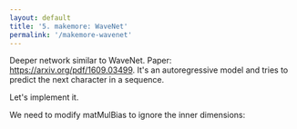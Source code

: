 ```yaml
---
layout: default
title: '5. makemore: WaveNet'
permalink: '/makemore-wavenet'
---
```


Deeper network similar to WaveNet. Paper: https://arxiv.org/pdf/1609.03499. It's an autoregressive model and tries to predict the next character in a sequence.

Let's implement it.

We need to modify matMulBias to ignore the inner dimensions:

<script data-src="utils.js">
import { random, transpose } from './1-bigram-utils.js';
import { matMul, FloatMatrix, createFloatMatrix, Value } from './3-0-makemore-MLP-utils.js';

Value.addOperation( 'matMulBiasBroadcast', async ( A, B, bias ) => {
    const K = A.shape.at(-1);
    const restDims = A.shape.slice(0, -1);
    const [k2, N] = B.shape;

    if (K !== k2) {
        throw new Error(`Shape mismatch: A.shape=[${A.shape}], B.shape=[${B.shape}]`);
    }

    const restSize = restDims.reduce((a, b) => a * b, 1);
    console.log(new FloatMatrix(A));
    const flatA = new FloatMatrix(A).reshape( [restSize, K] );
    const result = new FloatMatrix(await matMul(flatA, B)).reshape( [...restDims, N] );

    if ( bias ) {
        if ( N !== bias.length ) {
            throw new Error('Bias vector dimension does not match the resulting matrix rows.');
        }

        // Add the biases to every row.
        for ( let m_ = restSize; m_--; ) {
            for ( let n_ = N; n_--; ) {
                result[ m_ * N + n_ ] += bias[ n_ ];
            }
        }
    }

    return [
        result,
        async ( grad ) => {
            const flatGrad = new FloatMatrix(grad).reshape( [restSize, N] );
            const flatGradA = await matMul(flatGrad, transpose(B));
            const flatGradB = await matMul(transpose(flatA), flatGrad);
            const out = [
                new FloatMatrix(flatGradA).reshape( [...restDims, K] ),
                new FloatMatrix(flatGradB).reshape( [K, N] )
            ];
            if ( bias ) {
                const biasGrad = createFloatMatrix( [ N ] );
                for ( let m_ = restSize; m_--; ) {
                    for ( let n_ = N; n_--; ) {
                        biasGrad[ n_ ] += grad[ m_ * N + n_ ];
                    }
                }
                out.push( biasGrad );
            }
            return out;
        },
    ];
} );

// print( (await matMulBroadcast( new FloatMatrix( random, [ 4, 5, 80 ] ), new FloatMatrix( random, [ 80, 200 ] ) ) ).shape ) // [ 4, 5, 200 ];
</script>

<script>
import { random } from './1-bigram-utils.js';
import { buildDataSet, shuffle, Value, createFloatMatrix, miniBatch, createLossesGraph } from './3-0-makemore-MLP-utils.js';
const response = await fetch('https://raw.githubusercontent.com/karpathy/makemore/master/names.txt');
const text = await response.text();
const names = text.split('\n');
const indexToCharMap = [ '.', ...new Set( names.join('') ) ].sort();
const vocabSize = indexToCharMap.length;
const stringToCharMap = {};

for ( let i = indexToCharMap.length; i--; ) {
    stringToCharMap[ indexToCharMap[ i ] ] = i;
}

shuffle( names );

// Hyperparameters
const nEmbed = 10;
const blockSize = 8;
const nHidden = 68;

const n1 = Math.floor( names.length * 0.8 );
const n2 = Math.floor( names.length * 0.9 );
const [ Xtr, Ytr ] = buildDataSet( names.slice( 0, n1 ), stringToCharMap, blockSize );
const [ Xdev, Ydev ] = buildDataSet( names.slice( n1, n2 ), stringToCharMap, blockSize );
const [ Xte, Yte ] = buildDataSet( names.slice( n2 ), stringToCharMap, blockSize );

</script>

<script data-src="utils.js">
export class FlattenConsecutive {
    constructor( n ) {
        this.n = n;
    }
    apply( X ) {
        return X.reshape( ( [ b, t, c ] ) => {
            return t / this.n === 1 ? [ b, c * this.n ] : [ b, t / this.n, c * this.n ];
        });
    }
    params() {
        return [];
    }
}
export class LinearBroadcast {
    constructor( fan_in, fan_out, bias = true ) {
        this.weight = new Value( createFloatMatrix( [ fan_in, fan_out ], () => random() / fan_in ** 0.5 ) );
        if ( bias ) {
            this.bias = new Value( createFloatMatrix( [ fan_out ], () => 0 ) );
        }
    }
    apply( X ) {
        return X.matMulBiasBroadcast( this.weight, this.bias );
    }
    params() {
        return this.bias ? [ this.weight, this.bias ] : [ this.weight ];
    }
}
</script>

<script>
import { Linear, BatchNorm1d, Tanh, Embedding, Flatten, Sequential } from './3-4-layer-organisation-utils.js';
export { default as Plotly } from 'https://cdn.jsdelivr.net/npm/plotly.js-dist@2.26.2/+esm';

const model = new Sequential([
    new Embedding( vocabSize, nEmbed ),
    new FlattenConsecutive( 2 ), new LinearBroadcast( nEmbed * 2, nHidden ), new BatchNorm1d( nHidden ), new Tanh(),
    new FlattenConsecutive( 2 ), new LinearBroadcast( nHidden * 2, nHidden ), new BatchNorm1d( nHidden ), new Tanh(),
    new FlattenConsecutive( 2 ), new LinearBroadcast( nHidden * 2, nHidden ), new BatchNorm1d( nHidden ), new Tanh(),
    new LinearBroadcast( nHidden, vocabSize ),
]);

// Scale down weights to 0.01 to be less confident.
for (let w = model.layers.at(-1).weight.data, i = w.length; i--;) w[i] *= 0.1;

print( model.params(), 'Parameters' );
print( model.params().reduce( ( acc, param ) => acc + param.data.length, 0 ), 'Number of parameters' );

const batchLosses = [];
const losses = [];
const batchSize = 64;
</script>

<script>
const graph = document.createElement( 'div' );
print(graph);
for ( let i = 0; i < 200; i++ ) {
    const [ Xbatch, Ybatch ] = miniBatch( Xtr, Ytr, batchSize );
    const logits = model.apply( Xbatch );
    const loss = logits.softmaxCrossEntropy( Ybatch );
    await loss.forward();
    console.log(loss.data);
    batchLosses.push( loss.data );

    await loss.backward();
    const learningRate = batchLosses.length < 2000 ? 0.1 : 0.01;
    for ( const param of model.params() ) {
        for ( let i = param.data.length; i--; ) {
            param.data[ i ] -= learningRate * param.grad[ i ];
        }
    }

    if ( batchLosses.length % 100 === 0 ) {
        // Take the mean of the last 100 losses.
        const meanLoss = batchLosses.slice( -100 ).reduce( ( acc, curr ) => acc + curr, 0 ) / 100;
        losses.push( meanLoss );
    }

    await createLossesGraph( graph, batchLosses, losses );
}
</script>




